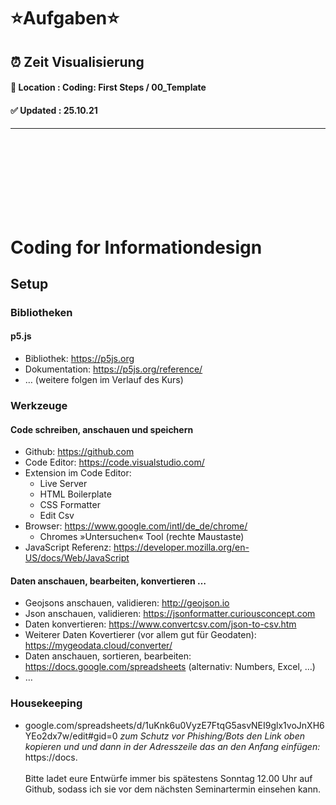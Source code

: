 # <strong>⭐️Aufgaben⭐️</strong>
## ⏰ Zeit Visualisierung
#### 📍 Location : Coding: First Steps / 00_Template
#### ✅ Updated : 25.10.21
#### 
----------------
<br /><br /><br /><br /><br /><br /><br />
# Coding for Informationdesign
## Setup

### Bibliotheken
#### p5.js
* Bibliothek: https://p5js.org
* Dokumentation: https://p5js.org/reference/ 
* … (weitere folgen im Verlauf des Kurs)

### Werkzeuge
#### Code schreiben, anschauen und speichern
* Github: https://github.com
* Code Editor: https://code.visualstudio.com/
* Extension im Code Editor: 
  * Live Server
  * HTML Boilerplate
  * CSS Formatter
  * Edit Csv
* Browser: https://www.google.com/intl/de_de/chrome/
  * Chromes »Untersuchen« Tool (rechte Maustaste)
* JavaScript Referenz: https://developer.mozilla.org/en-US/docs/Web/JavaScript

#### Daten anschauen, bearbeiten, konvertieren …
* Geojsons anschauen, validieren: http://geojson.io
* Json anschauen, validieren: https://jsonformatter.curiousconcept.com
* Daten konvertieren: https://www.convertcsv.com/json-to-csv.htm
* Weiterer Daten Kovertierer (vor allem gut für Geodaten): https://mygeodata.cloud/converter/
* Daten anschauen, sortieren, bearbeiten: https://docs.google.com/spreadsheets (alternativ: Numbers, Excel, …)
* …

### Housekeeping
* google.com/spreadsheets/d/1uKnk6u0VyzE7FtqG5asvNEI9glx1voJnXH6YEo2dx7w/edit#gid=0
*zum Schutz vor Phishing/Bots den Link oben kopieren und und dann in der Adresszeile das an den Anfang einfügen:* https://docs.\
\
Bitte ladet eure Entwürfe immer bis spätestens Sonntag 12.00 Uhr auf Github, sodass ich sie vor dem nächsten Seminartermin einsehen kann.
